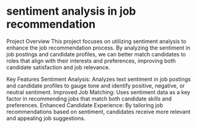 # sentiment analysis in job recommendation
Project Overview
This project focuses on utilizing sentiment analysis to enhance the job recommendation process. By analyzing the sentiment in job postings and candidate profiles, we can better match candidates to roles that align with their interests and preferences, improving both candidate satisfaction and job relevance.

Key Features
Sentiment Analysis: Analyzes text sentiment in job postings and candidate profiles to gauge tone and identify positive, negative, or neutral sentiment.
Improved Job Matching: Uses sentiment data as a key factor in recommending jobs that match both candidate skills and preferences.
Enhanced Candidate Experience: By tailoring job recommendations based on sentiment, candidates receive more relevant and appealing job suggestions.
